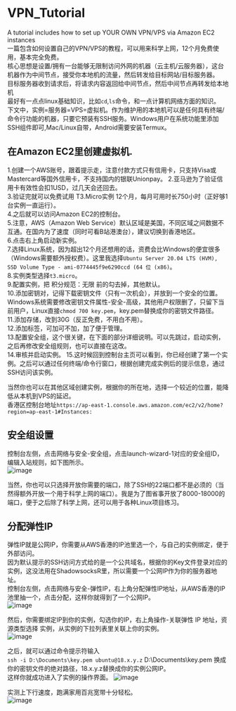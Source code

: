# VPN_Tutorial
A tutorial includes how to set up YOUR OWN VPN/VPS via Amazon EC2 instances  
一篇包含如何设置自己的VPN/VPS的教程，可以用来科学上网，12个月免费使用，基本完全免费。  
核心思想是设置/拥有一台能够无限制访问外网的机器（云主机/云服务器），这台机器作为中间节点，接受你本地机的流量，然后转发给目标网站/目标服务器。  
目标服务器收到请求后，将请求内容返回给中间节点，然后中间节点再转发给本地机   
最好有一点点linux基础知识，比如`cd`,`ls`命令，和一点计算机网络方面的知识。    
下文中，实例=服务器=VPS=虚拟机。作为维护用的本地机可以是任何具有终端/命令行功能的机器，只要它预装有SSH服务。Windows用户在系统功能里添加SSH组件即可,Mac/Linux自带，Android需要安装Termux。

## 在Amazon EC2里创建虚拟机.
1.创建一个AWS账号，跟着提示走，注意付款方式只有信用卡，只支持Visa或Mastercard等国外信用卡，不支持国内的银联Unionpay。
2.亚马逊为了验证信用卡有效性会扣1USD，过几天会还回去。  
3.验证完就可以免费试用 T3.Micro实例 12个月，每月可用时长750小时（正好够1台实例一直运行）。  
4.之后就可以访问Amazon EC2的控制台。  
5.注意，AWS（Amazon Web Service）默认区域是美国，不同区域之间数据不互通。在国内为了速度（同时可看B站港澳台），建议切换到香港地区。  
6.点击右上角启动新实例。  
7.选择Linux系统，因为超出12个月还想用的话，资费会比Windows的便宜很多（Windows需要额外授权费）。这里我选择`Ubuntu Server 20.04 LTS (HVM), SSD Volume Type - ami-0774445f9e6290ccd (64 位 (x86)`。  
8.实例类型选择`t3.micro`。  
9.配置实例，把 积分规范：无限 前的勾去掉，其他默认。  
10.添加密钥对，记得下载密钥文件（只有一次机会），并放到一个安全的位置。Windows系统需要修改密钥文件属性-安全-高级，其他用户权限删了，只留下当前用户，Linux直接`chmod 700 key.pem`，key.pem替换成你的密钥文件路径。  
11.添加存储，改到30G（反正免费，不用白不用）。  
12.添加标签，可加可不加，加了便于管理。  
13.配置安全组，这个很关键，在下面的部分详细说明。可以先跳过，启动实例，之后再修改安全组规则，也可以直接在这改。  
14.审核并启动实例。 
15.这时候回到控制台主页可以看到，你已经创建了第一个实例。之后可以通过任何终端/命令行窗口，根据创建完成实例后的提示信息，通过SSH访问该实例。  

当然你也可以在其他区域创建实例，根据你的所在地，选择一个较近的位置，能降低从本机到VPS的延迟。  
香港区控制台地址`https://ap-east-1.console.aws.amazon.com/ec2/v2/home?region=ap-east-1#Instances:`  

## 安全组设置
控制台左侧，点击网络与安全-安全组，点击launch-wizard-1对应的安全组ID，编辑入站规则，如下图所示。  
![image](https://user-images.githubusercontent.com/48174333/116269174-8e650580-a7b0-11eb-887e-59187a949fa8.png)

当然，你也可以只选择开放你需要的端口，除了SSH的22端口都不是必须的（当然得额外开放一个用于科学上网的端口）。我是为了图省事开放了8000-18000的端口，便于之后除了科学上网，还可以用于各种Linux项目练习。  

## 分配弹性IP
弹性IP就是公网IP，你需要从AWS香港的IP池里选一个，与自己的实例绑定，便于外部访问。  
因为默认提示的SSH访问方式给的是一个公共域名，根据你的Key文件登录对应的实例，这没法用在ShadowsocksR里，所以需要一个公网IP作为你的服务器地址。  
控制台左侧，点击网络与安全-弹性IP，右上角分配弹性IP地址，从AWS香港的IP池里抽一个，点击分配，这样你就得到了一个公网IP。  
![image](https://user-images.githubusercontent.com/48174333/116273319-3c25e380-a7b4-11eb-9e31-6f20a356815e.png)

然后，你需要绑定IP到你的实例，勾选你的IP，右上角操作-关联弹性 IP 地址，资源类型选择 实例，从实例的下拉列表里关联上你的实例。  
![image](https://user-images.githubusercontent.com/48174333/116273080-07b22780-a7b4-11eb-9ca1-7ac0852c648c.png)

之后，就可以通过命令提示符输入  
`ssh -i D:\Documents\key.pem ubuntu@18.x.y.z`
D:\Documents\key.pem 换成你的密钥文件的绝对路径，18.x.y.z替换成你的实例公网IP。  
这样你就成功进入了实例的操作界面。
![image](https://user-images.githubusercontent.com/48174333/116275794-80b27e80-a7b6-11eb-9fd1-adc853c2ca08.png)


实测上下行速度，跑满家用百兆宽带十分轻松。  
![image](https://user-images.githubusercontent.com/48174333/116256439-c581e980-a7a5-11eb-909a-30112ba3668f.png)

